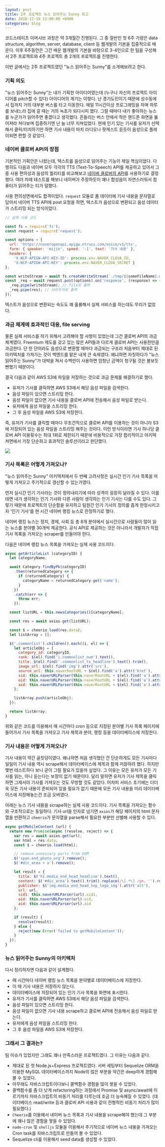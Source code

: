 ```yaml
---
layout: post
title: 2주 프로젝트 뉴스 읽어주는 Sunny 회고
date: 2018-12-19 13:00:00 +0900
categories: blog
---
```


코드스테이츠 이머시브 과정은 약 3개월간 진행된다. 그 중 절반인 첫 6주 가량은 data structure, algorithm, server, database, client 등 웹개발의 기본을 집중적으로 배운다. 이후 6주동안은 그간 배운 웹개발의 기본을 바탕으로 3-4인으로 한 팀을 구성해서 2주 프로젝트와 4주 프로젝트 총 2개의 프로젝트를 진행한다.

이번 글에서는 2주 프로젝트였던 "뉴스 읽어주는 Sunny"를 소개해보려고 한다.

### 기획 의도

"뉴스 읽어주는 Sunny"는 내가 기획한 아이디어였는데 (누구나 자신의 프로젝트 아이디어를 pitch할 수 있다) 아이디어의 계기는 이렇다. 난 경기도민이기 때문에 성수동에서 집까지 거의 대부분 버스를 타고 이동한다. 매일 11시간이상 프로그래밍을 하며 하루를 보내느라 집에 갈 때는 거의 녹초가 되다시피 했다. 그럴 때마다 내가 좋아하는 뉴스를 누군가가 읽어주면 좋겠다고 생각했다. 흔들리는 버스 안에서 작은 핸드폰 화면을 뚫어져라 쳐다보며 집중하기엔 난 늘 너무 지쳐있었다. 현재 인기 있는 기사를 유저가 선택해서 클릭/터치하기만 하면 기사 내용이 마치 라디오나 팟캐스트 듣듯이 음성으로 플레이되면 편할 것 같았다.

### 네이버 클로버 API의 장점
기본적인 기획안은 나왔는데, 텍스트를 음성으로 읽어주는 기능이 제일 핵심이었다. 다행히도 다음과 네이버 모두 각각의 TTS (Text-To-Speech) API를 제공하고 있어서 그 중 사용 편의성과 음성의 퀄리티를 비교해보고 [네이버 클로버의 API](https://developers.naver.com/products/clova/tts/)를 사용하기로 결정했다. 여러 차례 테스트를 해보니 네이버가 주장하듯이 꽤나 합성음이 자연스러워서 컴퓨터가 읽어주는 티가 덜했다. 

사용 편의성면에서도 합격이었다. `request` 모듈로 폼 데이터에 기사 내용을 문자열로 담아서 네이버 TTS API에 post 요청을 하면, 텍스트가 음성으로 변환되고 음성 데이터가 스트리밍 되는 방식이었다.

```javascript
// 실제 사용 코드

const fs = require('fs');
const request = require('request');

const options = {
  url: 'https://naveropenapi.apigw.ntruss.com/voice/v1/tts',
  form: { speaker: 'mijin', speed: '-1', text: '기사 내용' },
  headers: { 
    'X-NCP-APIGW-API-KEY-ID': process.env.NAVER_CLOVA_ID, 
    'X-NCP-APIGW-API-KEY': process.env.NAVER_CLOVA_SECRET }
};

const writeStream = await fs.createWriteStream(`./tmp/${someFileName}.mp3`);
const _req = await request.post(options).on('response', (response) => {
  _req.pipe(writeStream); // file로 출력
  _req.pipe(res); // 브라우저로 출력
});
```

텍스트가 음성으로 변환되는 속도도 꽤 훌륭해서 실제 서비스를 하는데도 무리가 없었다.

### 과금 체계에 효과적인 대응, file serving

물론 실제 서비스를 하기 위해서 고려해야 할 사항이 있었는데 그건 클로버 API의 과금 체계였다. Freemium 제도를 갖고 있는 많은 API들과 다르게 클로버 API는 사용한만큼 과금한다. 단 한 단어라도 음성으로 변환할 때마다 과금되는 구조라 처음부터 제대로 된 아키텍처를 가져가는 것이 백엔드를 맡은 내게 큰 숙제였다. 왜냐하면 자칫하다가 "뉴스 읽어주는 Sunny"가 대박을 쳐서 수백만이 사용하면 엄청난 금액이 청구될 것은 불보듯 뻔했기 때문이다.

결국 다음과 같이 AWS S3에 파일을 저장하는 것으로 과금 문제를 해결하기로 했다.
- 유저가 기사를 클릭하면 AWS S3에서 해당 음성 파일을 검색한다.
- 음성 파일이 있으면 스트리밍 한다.
- 음성 파일이 없으면 기사 내용을 클로버 API에 전송해서 음성 파일로 받는다.
- 유저에게 음성 파일을 스트리밍 한다.
- 그 후 음성 파일을 AWS S3에 저장한다.

즉, 유저가 기사를 클릭할 때마다 무조건적으로 클로버 API를 이용하는 것이 아니라 S3에 저장되어 있는 음성 파일을 스트리밍 해주는 것이다. 이런 방식이라면 기사 하나당 클로버 API 이용횟수는 최대 1회로 제한되기 때문에 비용적으로 가장 합리적이고 아키텍쳐면에서 가장 단순하고 효과적인 솔루션이라고 판단했다.

<img src="/assets/img/architecture-of-sunny-app.png">

### 기사 목록은 어떻게 가져오나?
"뉴스 읽어주는 Sunny" 아키텍처에서 두 번째 고려사항은 실시간 인기 기사 목록을 어떻게 가져오고 주기적으로 갱신할 수 있는가였다.

먼저 실시간 인기 기사라는 것이 정의내리기에 따라 성격이 굉장히 달라질 수 있다. 이를테면 내가 생각하는 인기 기사와 다른 사람이 생각하는 인기 기사는 다를 수도 있다. 그렇기 때문에 프로젝트의 단순함을 유지하고 팀원간 인기 기사의 정의를 좁게 한정시키고자 '인기 기사'를 현 시간 네이버 랭킹 뉴스로 한정하기로 했다. 

네이버 랭킹 뉴스는 정치, 경제, 사회 등 총 8개 분야에서 실시간으로 사람들이 많이 읽는 뉴스를 분야별 30개씩 제공한다. 공식 API로 제공하는 것은 아니라서 개발자가 직접 기사 목록을 가져오는 scraper를 만들어야 한다.

다음은 네이버 랭킹 뉴스 목록을 가져오는 실제 사용 코드이다.
```javascript
async getArticleList (categoryID) {
  let categoryName;

  await Category.findByPk(categoryID)
    .then(returnedCategory => {
      if (returnedCategory) {
        categoryName = returnedCategory.get('name');
      }
    })
    .catch(err => {
      throw err;
    });

  const listURL = this.newsCategories()[categoryName];

  const res = await axios.get(listURL);

  const $ = cheerio.load(res.data);
  let listArray = [];

  $('.commonlist').children().each((i, el) => {
    let articleObj = {
      category_id: categoryID,
      rank: $(el).find('i.commonlist_num').text(),
      title: $(el).find('.commonlist_tx_headline').text().trim(),
      image_url: $(el).find('img').attr('src'),
      source_url: this.naverRootURL + $(el).find('a').attr('href'),
      sid: this.naverURLParser(this.naverRootURL + $(el).find('a').attr('href')).sid1,
      oid: this.naverURLParser(this.naverRootURL + $(el).find('a').attr('href')).oid,
      aid: this.naverURLParser(this.naverRootURL + $(el).find('a').attr('href')).aid
    };

    listArray.push(articleObj);
  });

  return listArray;
}
```

위와 같은 코드를 이용해서 매 시간마다 cron 등으로 지정된 분야별 기사 목록 페이지에 들어가서 기사 목록을 가져오고 기사 제목과 분야, 랭킹 등을 데이터베이스에 저장한다.

### 기사 내용은 어떻게 가져오나?

기사 내용이 약간 골칫덩이였다. 왜냐하면 처음 생각했던 건 단순하게도 모든 기사마다 일일이 기사 내용 역시 scrape해서 데이터베이스에 제목과 함께 저장하려 했다. 하지만 몇번 테스트하다 보니 굳이 그럴 필요가 있을까 싶었다. 그 이유는 모든 유저가 모든 기사를 읽는, 아니 듣는다는 보장이 없기 때문이다. 달리 말하면 유저가 기사 제목을 클릭하면 그제서야 기사를 가져오는 것도 무방할 것도 같았다. 어차피 서비스 초기에는 더더욱 모든 기사 내용이 준비되어 있을 필요가 없기 때문에 모든 기사 내용을 미리 데이터베이스에 저장해놓는건 조금 오버였다.

아래는 뉴스 기사 내용을 scrape하는 실제 사용 코드이다. 기사 목록을 가져오는 함수와 구조적으로는 동일하다. 기사 url을 인자로 넘기면 `axios`가 해당 페이지의 html 문자열을 반환하고 `cheerio`가 문자열을 parse해서 필요한 부분만 선별해 사용할 수 있다.

```javascript
async getMobileContent (url) {
  return new Promise(async (resolve, reject) => {
    var res = await axios.get(url);
    var html = res.data;
    const $ = cheerio.load(html);

    // remove unnessary parts from DOM
    $('span.end_photo_org').remove();
    $('#dic_area > a').remove();

    let result = {
      title: $('h2.media_end_head_headline').text(),
      content: $('#dic_area').text().trim().replace(/\[.*\] /gm, '').replace(/(\r\n|\n|\r|\t)/gm, "").replace(/\s+/g, " "),
      publisher: $('img.media_end_head_top_logo_img').attr('alt'),
      url: url,
      sid1: this.naverURLParser(url).sid1,
      oid: this.naverURLParser(url).oid,
      aid: this.naverURLParser(url).aid
    };

    if (result) {
      resolve(result);
    } else {
      reject(new Error('failed to getMobileContent'));
    }
  });
}
```

### 뉴스 읽어주는 Sunny의 아키텍처
다시 정리하자면 다음과 같이 설계했다.
- 매 시간마다 네이버 랭킹 뉴스 목록을 분야별로 데이터베이스에 저장한다.
- 이 때 기사 내용은 저장하지 않는다.
- 데이터베이스에 저장되어 있는 인기 기사 목록을 화면에 표시한다.
- 유저가 기사를 클릭하면 AWS S3에서 해당 음성 파일을 검색한다.
- 음성 파일이 있으면 스트리밍 한다.
- 음성 파일이 없으면 기사 내용 scrape하고 클로버 API에 전송해서 음성 파일로 받는다.
- 유저에게 음성 파일을 스트리밍 한다.
- 그 후 음성 파일을 AWS S3에 저장한다.

### 그래서 그 결과는?
팀 이슈가 있었지만 그래도 꽤나 만족스러운 프로젝트였다. 그 이유는 다음과 같다.
- 제대로 된 첫 Node.js+Express 프로젝트였다. 서버 세팅부터 Sequelize ORM을 이용한 MySQL 데이터베이스까지 Node의 많은 부분을 약간은 deep하게 경험해 볼 수 있었다.
- 아무래도 자바스크립트이다보니 콜백함수 경험을 많이 쌓을 수 있었다.
- 콜백함수를 좀 더 낫게 refactoring하는 과정에서 Promise 및 async/await에 이르기까지 자바스크립트의 비동기 처리를 다루는데 조금 더 능숙해질 수 있었다. (데이터베이스 read/write 등과 클로버 API 사용과 같이 전형적인 비동기 처리가 많이 필요했다.)
- `Cheerio`를 이용해서 네이버 뉴스 목록과 기사 내용을 scrape해야 했는데 그 부분에 꽤나 많은 경험을 쌓을 수 있었다.
- `node-cron` 및 `shelljs` 모듈을 이용해서 주기적으로 네이버 뉴스 내용을 가져오는 Cron task를 자바스크립트로 만들어 볼 수 있었다.
- Sequelize cli를 이용해서 seed data를 생성할 수 있었다.

